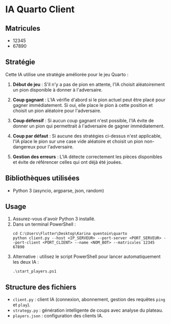 # IA Quarto Client

## Matricules
- 12345
- 67890

## Stratégie
Cette IA utilise une stratégie améliorée pour le jeu Quarto :

1. **Début de jeu** : S'il n'y a pas de pion en attente, l'IA choisit aléatoirement un pion disponible à donner à l'adversaire.

2. **Coup gagnant** : L'IA vérifie d'abord si le pion actuel peut être placé pour gagner immédiatement. Si oui, elle place le pion à cette position et choisit un pion aléatoire pour l'adversaire.

3. **Coup défensif** : Si aucun coup gagnant n'est possible, l'IA évite de donner un pion qui permettrait à l'adversaire de gagner immédiatement.

4. **Coup par défaut** : Si aucune des stratégies ci-dessus n'est applicable, l'IA place le pion sur une case vide aléatoire et choisit un pion non-dangereux pour l'adversaire.

5. **Gestion des erreurs** : L'IA détecte correctement les pièces disponibles et évite de référencer celles qui ont déjà été jouées.

## Bibliothèques utilisées
- Python 3 (asyncio, argparse, json, random)

## Usage
1. Assurez-vous d'avoir Python 3 installé.
2. Dans un terminal PowerShell :
   ```pwsh
   cd C:\Users\Flutter\Desktop\Karina quentoin\quarto
   python client.py --host <IP_SERVEUR> --port-server <PORT_SERVEUR> --port-client <PORT_CLIENT> --name <NOM_BOT> --matricules 12345 67890
   ```
3. Alternative : utilisez le script PowerShell pour lancer automatiquement les deux IA :
   ```pwsh
   .\start_players.ps1
   ```

## Structure des fichiers
- `client.py` : client IA (connexion, abonnement, gestion des requêtes `ping` et `play`).
- `strategy.py` : génération intelligente de coups avec analyse du plateau.
- `players.json` : configuration des clients IA.

